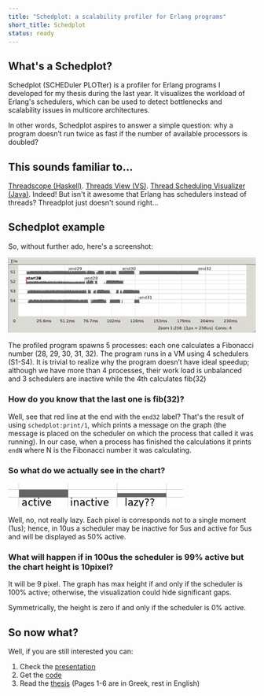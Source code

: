 ```yaml
---
title: "Schedplot: a scalability profiler for Erlang programs"
short_title: Schedplot
status: ready
---
```


## What's a Schedplot?

Schedplot (SCHEDuler PLOTter) is a profiler for Erlang programs I developed for my thesis during the last year. 
It visualizes the workload of Erlang's schedulers, which can be used to detect bottlenecks and scalability issues in multicore architectures.

In other words, Schedplot aspires to answer a simple question: why a program doesn’t run twice as fast if the number of available processors is doubled?

 
## This sounds familiar to...

[Threadscope (Haskell)](https://wiki.haskell.org/ThreadScope). 
[Threads View (VS)](https://msdn.microsoft.com/en-us/library/dd627193%28v=vs.110%29.aspx). 
[Thread Scheduling Visualizer (Java)](http://docs.oracle.com/javase/realtime/TSV/JavaRTS-TSV.html).
Indeed! But isn't it awesome that Erlang has schedulers instead of threads? Threadplot just doesn't sound right...

 ## Schedplot example
So, without further ado, here's a screenshot:

![](/images/scheplot1.jpeg)

The profiled program spawns 5 processes: each one calculates a Fibonacci number (28, 29, 30, 31, 32). 
The program runs in a VM using 4 schedulers (S1-S4). It is trivial to realize why the program doesn’t have ideal speedup; 
although we have more than 4 processes, their work load is unbalanced and 3 schedulers are inactive while the 4th calculates fib(32)



### How do you know that the last one is fib(32)?
Well, see that red line at the end with the `end32` label?
That's the result of using `schedplot:print/1`, which prints a message on the graph (the message is placed on the scheduler on which the process that called it was running). 
In our case, when a process has finished the calculations it prints `endN` where N is the Fibonacci number it was calculating.


### So what do we actually see in the chart?

![](/images/scheplot2.jpeg)

Well, no, not really lazy. Each pixel is corresponds not to a single moment (1us); 
hence, in 10us a scheduler may be inactive for 5us and active for 5us and will be displayed as 50% active.


### What will happen if in 100us the scheduler is 99% active but the chart height is 10pixel?

It will be 9 pixel. The graph has max height if and only if the scheduler is 100% active; otherwise, the visualization could hide significant gaps.

Symmetrically, the height is zero if and only if the scheduler is 0% active.




## So now what?

Well, if you are still interested you can:
1. Check the [presentation](/files/schedplot-pres.pdf)
2. Get the [code](https://github.com/thanosqr/schedplot)
3. Read the [thesis](http://artemis-new.cslab.ece.ntua.gr:8080/jspui/bitstream/123456789/6427/1/DT2012-0198.pdf#page=7) (Pages 1-6 are in Greek, rest in English)